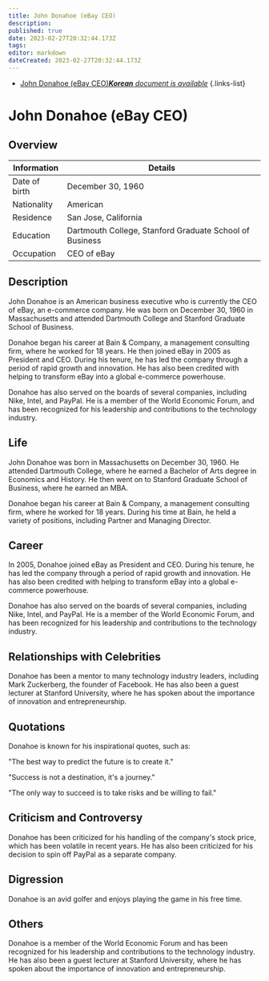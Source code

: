 ```yaml
---
title: John Donahoe (eBay CEO)
description: 
published: true
date: 2023-02-27T20:32:44.173Z
tags: 
editor: markdown
dateCreated: 2023-02-27T20:32:44.173Z
---
```


- [John Donahoe (eBay CEO)***Korean** document is available*](/ko/Knowledge-base/Dictionary/Person/john-donahoe-ebay-ceo)
{.links-list}


# John Donahoe (eBay CEO)

## Overview

| Information | Details |
| ---------- | ------- |
| Date of birth | December 30, 1960 |
| Nationality | American |
| Residence | San Jose, California |
| Education | Dartmouth College, Stanford Graduate School of Business |
| Occupation | CEO of eBay |

## Description
John Donahoe is an American business executive who is currently the CEO of eBay, an e-commerce company. He was born on December 30, 1960 in Massachusetts and attended Dartmouth College and Stanford Graduate School of Business.

Donahoe began his career at Bain & Company, a management consulting firm, where he worked for 18 years. He then joined eBay in 2005 as President and CEO. During his tenure, he has led the company through a period of rapid growth and innovation. He has also been credited with helping to transform eBay into a global e-commerce powerhouse.

Donahoe has also served on the boards of several companies, including Nike, Intel, and PayPal. He is a member of the World Economic Forum, and has been recognized for his leadership and contributions to the technology industry.

## Life
John Donahoe was born in Massachusetts on December 30, 1960. He attended Dartmouth College, where he earned a Bachelor of Arts degree in Economics and History. He then went on to Stanford Graduate School of Business, where he earned an MBA.

Donahoe began his career at Bain & Company, a management consulting firm, where he worked for 18 years. During his time at Bain, he held a variety of positions, including Partner and Managing Director.

## Career
In 2005, Donahoe joined eBay as President and CEO. During his tenure, he has led the company through a period of rapid growth and innovation. He has also been credited with helping to transform eBay into a global e-commerce powerhouse.

Donahoe has also served on the boards of several companies, including Nike, Intel, and PayPal. He is a member of the World Economic Forum, and has been recognized for his leadership and contributions to the technology industry.

## Relationships with Celebrities
Donahoe has been a mentor to many technology industry leaders, including Mark Zuckerberg, the founder of Facebook. He has also been a guest lecturer at Stanford University, where he has spoken about the importance of innovation and entrepreneurship.

## Quotations
Donahoe is known for his inspirational quotes, such as:

"The best way to predict the future is to create it."

"Success is not a destination, it's a journey."

"The only way to succeed is to take risks and be willing to fail."

## Criticism and Controversy
Donahoe has been criticized for his handling of the company's stock price, which has been volatile in recent years. He has also been criticized for his decision to spin off PayPal as a separate company.

## Digression
Donahoe is an avid golfer and enjoys playing the game in his free time.

## Others
Donahoe is a member of the World Economic Forum and has been recognized for his leadership and contributions to the technology industry. He has also been a guest lecturer at Stanford University, where he has spoken about the importance of innovation and entrepreneurship.